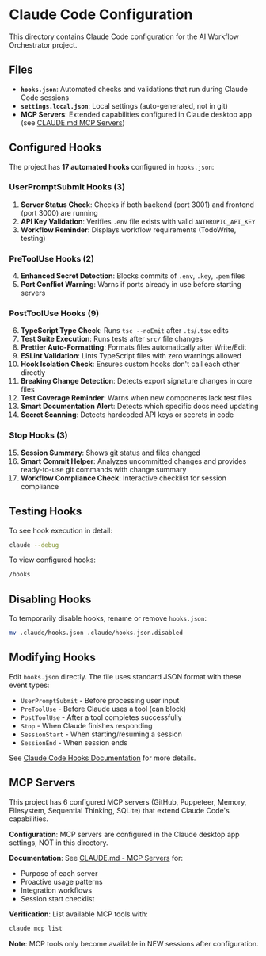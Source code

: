 # Claude Code Configuration

This directory contains Claude Code configuration for the AI Workflow Orchestrator project.

## Files

- **`hooks.json`**: Automated checks and validations that run during Claude Code sessions
- **`settings.local.json`**: Local settings (auto-generated, not in git)
- **MCP Servers**: Extended capabilities configured in Claude desktop app (see [CLAUDE.md MCP Servers](../CLAUDE.md#mcp-servers))

## Configured Hooks

The project has **17 automated hooks** configured in `hooks.json`:

### UserPromptSubmit Hooks (3)
1. **Server Status Check**: Checks if both backend (port 3001) and frontend (port 3000) are running
2. **API Key Validation**: Verifies `.env` file exists with valid `ANTHROPIC_API_KEY`
3. **Workflow Reminder**: Displays workflow requirements (TodoWrite, testing)

### PreToolUse Hooks (2)
4. **Enhanced Secret Detection**: Blocks commits of `.env`, `.key`, `.pem` files
5. **Port Conflict Warning**: Warns if ports already in use before starting servers

### PostToolUse Hooks (9)
6. **TypeScript Type Check**: Runs `tsc --noEmit` after `.ts`/`.tsx` edits
7. **Test Suite Execution**: Runs tests after `src/` file changes
8. **Prettier Auto-Formatting**: Formats files automatically after Write/Edit
9. **ESLint Validation**: Lints TypeScript files with zero warnings allowed
10. **Hook Isolation Check**: Ensures custom hooks don't call each other directly
11. **Breaking Change Detection**: Detects export signature changes in core files
12. **Test Coverage Reminder**: Warns when new components lack test files
13. **Smart Documentation Alert**: Detects which specific docs need updating
14. **Secret Scanning**: Detects hardcoded API keys or secrets in code

### Stop Hooks (3)
15. **Session Summary**: Shows git status and files changed
16. **Smart Commit Helper**: Analyzes uncommitted changes and provides ready-to-use git commands with change summary
17. **Workflow Compliance Check**: Interactive checklist for session compliance

## Testing Hooks

To see hook execution in detail:
```bash
claude --debug
```

To view configured hooks:
```bash
/hooks
```

## Disabling Hooks

To temporarily disable hooks, rename or remove `hooks.json`:
```bash
mv .claude/hooks.json .claude/hooks.json.disabled
```

## Modifying Hooks

Edit `hooks.json` directly. The file uses standard JSON format with these event types:
- `UserPromptSubmit` - Before processing user input
- `PreToolUse` - Before Claude uses a tool (can block)
- `PostToolUse` - After a tool completes successfully
- `Stop` - When Claude finishes responding
- `SessionStart` - When starting/resuming a session
- `SessionEnd` - When session ends

See [Claude Code Hooks Documentation](https://docs.claude.com/en/docs/claude-code/hooks) for more details.

## MCP Servers

This project has 6 configured MCP servers (GitHub, Puppeteer, Memory, Filesystem, Sequential Thinking, SQLite) that extend Claude Code's capabilities.

**Configuration**: MCP servers are configured in the Claude desktop app settings, NOT in this directory.

**Documentation**: See [CLAUDE.md - MCP Servers](../CLAUDE.md#mcp-servers) for:
- Purpose of each server
- Proactive usage patterns
- Integration workflows
- Session start checklist

**Verification**: List available MCP tools with:
```bash
claude mcp list
```

**Note**: MCP tools only become available in NEW sessions after configuration.
